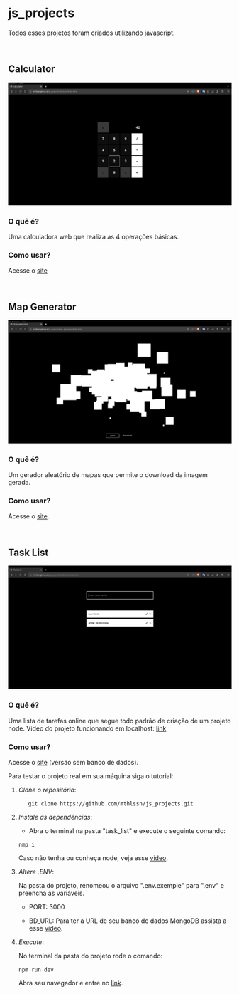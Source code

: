 # js_projects
Todos esses projetos foram criados utilizando javascript.

<br>

## Calculator

![Screenshot da calculadora](images/calculator.png)

### O quê é?

Uma calculadora web que realiza as 4 operações básicas.

### Como usar?

Acesse o [site](mthlssn.github.io/js_projects/)

<br>

## Map Generator

![Screenshot do gerador de mapa](images/map_generator.png)

### O quê é?

Um gerador aleatório de mapas que permite o download da imagem gerada.

### Como usar?

Acesse o [site](mthlssn.github.io/js_projects/).

<br>

## Task List

![Screenshot da lista de tarefas](images/task_list.png)

### O quê é?

Uma lista de tarefas online que segue todo padrão de criação de um projeto node. Video do projeto funcionando em localhost: [link](youtu.be/Qy_VtRfyFpg)

### Como usar?

Acesse o [site](https://mthlssn.github.io/js_projects/task_list/site/index.html) (versão sem banco de dados).

Para testar o projeto real em sua máquina siga o tutorial:

1. *Clone o repositório*:
   ```
      git clone https://github.com/mthlssn/js_projects.git
   ```

2. *Instale as dependências*:

   - Abra o terminal na pasta "task_list" e execute o seguinte comando:

   ```
   nmp i
   ```

   Caso não tenha ou conheça node, veja esse [video](youtu.be/7iSylg2UvU0?si=7tSAZqGxFJRIGpxj).

3. *Altere .ENV*:

   Na pasta do projeto, renomeou o arquivo ".env.exemple" para ".env" e preencha as variáveis.

   - PORT: 3000

   - BD_URL: Para ter a URL de seu banco de dados MongoDB assista a esse [vídeo](youtu.be/aJAQF-shEyM?si=jfDmaPFPSkurscVV).

4. *Execute*:
  
   No terminal da pasta do projeto rode o comando:

   ```
   npm run dev
   ```

   Abra seu navegador e entre no [link](http://localhost:3000/).

